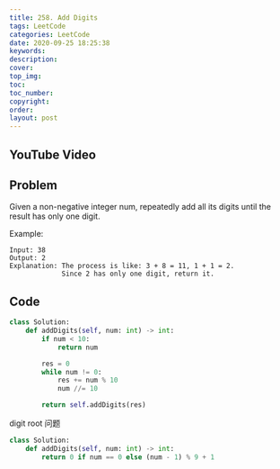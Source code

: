 ```yaml
---
title: 258. Add Digits
tags: LeetCode
categories: LeetCode
date: 2020-09-25 18:25:38
keywords:
description:
cover:
top_img:
toc:
toc_number:
copyright:
order:
layout: post
---
```


## YouTube Video

## Problem

Given a non-negative integer num, repeatedly add all its digits until the result has only one digit.

Example:

```
Input: 38
Output: 2
Explanation: The process is like: 3 + 8 = 11, 1 + 1 = 2.
             Since 2 has only one digit, return it.
```

## Code

```python
class Solution:
    def addDigits(self, num: int) -> int:
        if num < 10:
            return num

        res = 0
        while num != 0:
            res += num % 10
            num //= 10

        return self.addDigits(res)
```

digit root 问题

```python
class Solution:
    def addDigits(self, num: int) -> int:
        return 0 if num == 0 else (num - 1) % 9 + 1
```
